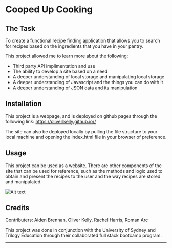# Cooped Up Cooking

## The Task

To create a functional recipe finding application that allows you to search for recipes based on the ingredients that you have in your pantry.

This project allowed me to learn more about the following;
- Third party API implimentation and use
- The ability to develop a site based on a need
- A deeper understanding of local storage and manipulating local storage
- A deeper understanding of Javascript and the things you can do with it
- A deeper understanding of JSON data and its manipulation

## Installation

This project is a webpage, and is deployed on github pages through the following link:
    https://oliverlkelly.github.io//

The site can also be deployed locally by pulling the file structure to your local machine and opening the index.html file in your browser of preference.

## Usage

This project can be used as a website. There are other components of the site that can be used for reference, such as the methods and logic used to obtain and present the recipes to the user and the way recipes are stored and manipulated.

![Alt text](./assets/images/ "Screenshot of my web page")



## Credits

Contributers: Aiden Brennan, Oliver Kelly, Rachel Harris, Roman Arc

This project was done in conjunction with the University of Sydney and Trilogy Education through their collaborated full stack bootcamp program.

---